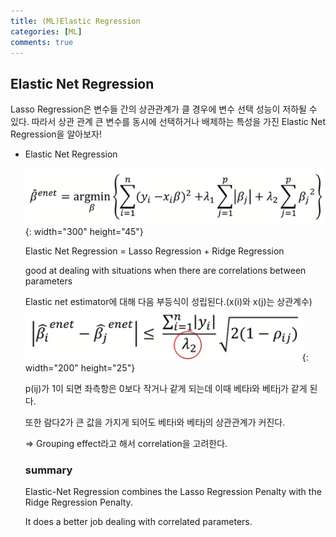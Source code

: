 ```yaml
---
title: (ML)Elastic Regression
categories: [ML]
comments: true
---
```



## Elastic Net Regression

Lasso Regression은 변수들 간의 상관관계가 클 경우에 변수 선택 성능이 저하될 수 있다. 따라서 상관 관계 큰 변수를 동시에 선택하거나 배제하는 특성을 가진 Elastic Net Regression을 알아보자!

- Elastic Net Regression

    ![Untitled%206.png](/assets/img/20-10-09/Regularization2/Untitled%206.png){: width="300" height="45"}

    Elastic Net Regression = Lasso Regression + Ridge Regression 

    good at dealing with situations when there are correlations between parameters


    Elastic net estimator에 대해 다음 부등식이 성립된다.(x(i)와 x(j)는 상관계수)
    ![Untitled%207.png](/assets/img/20-10-09/Regularization2/Untitled%207.png){: width="200" height="25"}

    p(ij)가 1이 되면 좌측항은 0보다 작거나 같게 되는데 이때 베타i와 베타j가 같게 된다.

    또한 람다2가 큰 값을 가지게 되어도 베타i와 베타j의 상관관계가 커진다.

    ⇒ Grouping effect라고 해서 correlation을 고려한다.
    

    ### summary

    Elastic-Net Regression combines the Lasso Regression Penalty with the Ridge Regression Penalty.

    It does a better job dealing with correlated parameters.
